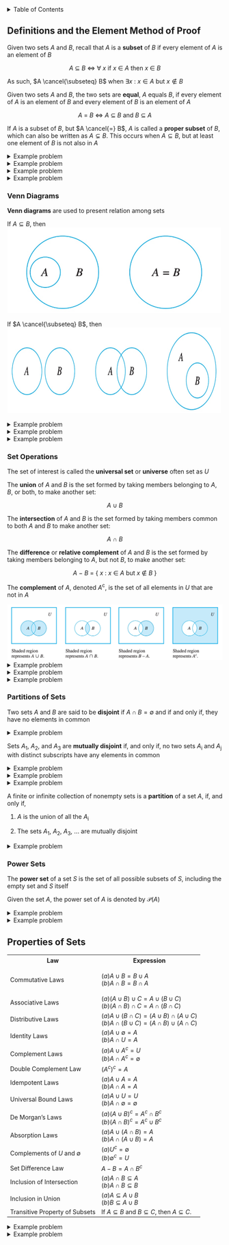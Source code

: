 <details>
<summary>Table of Contents</summary>
<ol>
  <li>
    <a href='#definitions-and-the-element-method-of-proof'>Definitions and the Element Method of Proof</a>
  </li>
  <li>
    <a href='#properties-of-sets'>Properties of Sets</a>
  </li>
</ol>
</details>

## Definitions and the Element Method of Proof
Given two sets $A$ and $B$, recall that $A$ is a <strong>subset</strong> of $B$ if every element of $A$ is an element of $B$

<div align="center">

$A$ $\subseteq$ $B$ $\iff$ $\forall$ $x$ if $x$ $\in$ $A$ then $x$ $\in$ $B$
</div>

As such, $A \cancel{\subseteq} B$ when $\exists x$ : $x \in A$ but $x \notin B$

Given two sets $A$ and $B$, the two sets are <strong>equal</strong>, $A$ equals $B$, if every element of $A$ is an element of $B$ and every element of $B$ is an element of $A$

<div align="center">

$A$ $=$ $B$ $\iff$ $A$ $\subseteq$ $B$ and $B$ $\subseteq$ $A$
</div>

If $A$ is a subset of $B$, but $A \cancel{=} B$, $A$ is called a <strong>proper subset</strong> of $B$, which can also be written as $A \subsetneq B$. This occurs when $A \subseteq B$, but at least one element of $B$ is not also in $A$

<details>
    <summary>Example problem</summary>

Let the universal set be $\mathbb{R}$, the set of all real numbers, and let $A = \{x \in \mathbb{R} | -3 \leq x \leq 0\}, B = \{x \in \mathbb{R} | -1 < x < 2\}, and C = \{x \in \mathbb{R} | 6 < x \leq 8\}$. Find each of the following:

<ol type="a">
  <li>

  $A \cup B$</li>
  <li>

  $A \cap B$</li>
  <li>

  $A$<sup>c</sup></li>
  <li>

  $A \cup C$</li>
  <li>

  $A \cap C$</li>
  <li>

  $B$<sup>c</sup></li>
  <li>

  $A$<sup>c</sup> $\cap B$<sup>c</sup></li>
  <li>

  $A$<sup>c</sup> $\cup B$<sup>c</sup></li>
  <li>

  $(A \cap B)$<sup>c</sup></li>
  <li>

  $(A \cup B)$<sup>c</sup></li>
</ol>
<ul>  
  <details>
    <summary>Solution</summary>

<ol type="a">
  <li>

  $A \cup B$ = $\{ x \in \mathbb{R} | -3 \leq x < 2\}$</li>
  <li>

  $A \cap B$ = $\{ x \in \mathbb{R} | -1 < x \leq 0\}$</li>
  <li>

  $A$<sup>c</sup> = $\{ x \in \mathbb{R} | x < 3$ or $x > 0$</li>
  <li>

  $A \cup C$ = $\{ x \in \mathbb{R} | -3 \leq x \leq 0$ or $6 < x \leq 8\}$</li>
  <li>

  $A \cap C$ = $\emptyset$</li>
  <li>

  $B$<sup>c</sup> = $\{ x \in \mathbb{R} | x \geq 2$ or $x \leq -1\}$</li>
  <li>

  $A$<sup>c</sup> $\cap B$<sup>c</sup> = $\{ x \in \mathbb{R} | x < -3$ or $x \geq 2\}$</li>
  <li>

  $A$<sup>c</sup> $\cup B$<sup>c</sup> = $\{ x \in \mathbb{R} | -1 \geq x$ or $x > 0\}$</li>
  <li>

  $(A \cap B)$<sup>c</sup> $\{ x \in \mathbb{R} | x \leq 1$ or $x > 0\}$</li>
  <li>

  $(A \cup B)$<sup>c</sup> $\{ x \in \mathbb{R} | -3 > x$ or $x \geq 2\}$</li>
</ol>
</details>
</ul>  
</details>

<details>
    <summary>Example problem</summary>

Let $S$ be the set of all strings of 0's and 1's of length 4, and let $A$ and $B$ be the following subsets of $S$

<div align="center">

$A = \{$ 1000, 1101, 0101, 1100 $\}$ and $B = \{$ 0110, 1001, 1100, 0011 $\}$
</div> 

Find each of the following:

<ol type="a">
  <li>

  $A \cap B$</li>
  <li>

  $A \cup B$</li>
  <li>

  $A - B$</li>
  <li>

  $B - A$</li>
</ol>
<ul>  
  <details>
    <summary>Solution</summary>

<ol type="a">
  <li>

  $A \cap B = \{$ 1100 $\}$</li>
  <li>

  $A \cup B = \{$ 1000, 1101, 0101, 1100, 0110, 1001, 0011 $\}$</li>
  <li>

  $A - B = \{$ 1000 1101, 0101 $\}$</li>
  <li>

  $B - A = \{$ 0110, 1001, 0011 $\}$</li>
</ol>
</details>
</ul>  
</details>

<details>
    <summary>Example problem</summary>

Let $A = \{a, b, c\}, B = \{b, c, d\}, C = \{b, c, e\}$

<ol type="a">
  <li>

  Find $A \cup (B \cap C), (A \cup B) \cap C,$ and $(A \cup B) \cap (A \cup C)$</li>
  <li>

  Find $A \cap (B \cup C), (A \cap B) \cup C,$ and $(A \cap B) \cup (A \cap C)$</li>
  <li>

  Find $(A - B) - C$ and $A - (B - C)$</li>
</ol>
<ul>  
  <details>
    <summary>Solution</summary>

<ol type="a">
  <li>

  $A \cup (B \cap C) = A \cup \{b, c\} = \{a, b, c\}$<br />
  $A \cup (B \cap C) = \{a, b, c, d\} \cap C = \{b, c\}$<br />
  $(A \cup B) \cap (A \cup C) = \{a, b, c, d\} \cup \{a, b, c, e\} = \{a, b, c\}$</li>
  <li>

  $A \cap (B \cup C) = A \cap \{b, c, d, e\} = \{b, c\}$<br />
  $(A \cap B) \cup C = \{b, c\} \cup C = \{b, c, e\}$<br />
  $(A \cap B) \cup (A \cap C) = \{b, c\} \cup \{b, c\} = \{b, c\}$</li>
  <li>

  $(A - B) - C = \{a\} - \{b, c, e\} = \{a\}$<br />
  $A - (B - C) = \{a, b, c\} - \{d\} = \{a, b, c\}$</li>
</ol>
</details>
</ul>  
</details>

<details>
    <summary>Example problem</summary>

Let $B$<sub>i</sub> $ = \{x \in \mathbb{R} | 0 \leq x \leq i\}$ for each integer $i = 1, 2, 3, 4$

<ol type="a">
  <li>

  Find $B$<sub>1</sub> $\cup B$<sub>2</sub> $\cup B$<sub>3</sub> $\cup B$<sub>4</sub></li>
  <li>

  Find $B$<sub>1</sub> $\cap B$<sub>2</sub> $\cap B$<sub>3</sub> $\cap B$<sub>4</sub></li>
  <li>

  Find $(A - B) - C$ and $A - (B - C)$</li>
</ol>
<ul>  
  <details>
    <summary>Solution</summary>

<ol type="a">
  <li>

  $A \cup (B \cap C) = A \cup \{b, c\} = \{a, b, c\}$<br />
  $A \cup (B \cap C) = \{a, b, c, d\} \cap C = \{b, c\}$<br />
  $(A \cup B) \cap (A \cup C) = \{a, b, c, d\} \cup \{a, b, c, e\} = \{a, b, c\}$</li>
  <li>

  $A \cap (B \cup C) = A \cap \{b, c, d, e\} = \{b, c\}$<br />
  $(A \cap B) \cup C = \{b, c\} \cup C = \{b, c, e\}$<br />
  $(A \cap B) \cup (A \cap C) = \{b, c\} \cup \{b, c\} = \{b, c\}$</li>
  <li>

  $(A - B) - C = \{a\} - \{b, c, e\} = \{a\}$<br />
  $A - (B - C) = \{a, b, c\} - \{d\} = \{a, b, c\}$</li>
</ol>
</details>
</ul>  
</details>

### Venn Diagrams
<strong>Venn diagrams</strong> are used to present relation among sets

If $A \subseteq B$, then
<img width=500px, height=200px, src="Images/Diagrams/Diagram 1.png" alt="Diagram 1">

If $A \cancel{\subseteq} B$, then
<img width=500px, height=200px, src="Images/Diagrams/Diagram 2.png" alt="Diagram 2">

<details>
    <summary>Example problem</summary>

$U = ${$a, b, c, d, e, f, g, h, i, j$}<br />
$C = ${$d, e, g, i$}<br />
$Y =${$b, c, d, g, h, i$}<br />
$Z =${$a, b, e, h, i$}<br />

where $U$ is the universal set containing $X$, $Y$, and $Z$<br />

Determine the elements of

<div align="center">

$($ $X$ $-$ $($ $Z$ $\land$ $Y$ $)$ $)$<sup>C</sup>
</div>
<ul>  
  <details>
    <summary>Solution</summary>

<img width=500px, height=200px, src="Images/Example Problems/Diagram 3A.png" alt="Diagram 3A">
</details>
</ul>  
</details>

<details>
    <summary>Example problem</summary>

Select two of the following sets that are disjoin:<br />
$A \vee B$<sup>C</sup><br />
$A$<sup>C</sup> $\vee B$<br />
$A \land B$<sup>C</sup><br />
$A$
</div>
<ul>  
  <details>
    <summary>Solution</summary>

<img width=500px, height=200px, src="Images/Example Problems/Diagram 4A.png" alt="Diagram 4A">
</details>
</ul>  
</details>

<details>
    <summary>Example problem</summary>

Use a Venn diagram which regions correspond to the sets $C \land (B \vee A)$ and $B \vee (C \land A)$
</div>
<ul>  
  <details>
    <summary>Solution</summary>

<img width=500px, height=200px, src="Images/Example Problems/Diagram 5A.png" alt="Diagram 5A">
</details>
</ul>  
</details>

### Set Operations
The set of interest is called the <strong>universal set</strong> or <strong>universe</strong> often set as $U$

The <strong>union</strong> of $A$ and $B$ is the set formed by taking members belonging to $A$, $B$, or both, to make another set:

<div align="center">

$A$ $\cup$ $B$
</div>

The <strong>intersection</strong> of $A$ and $B$ is the set formed by taking members common to both $A$ and $B$ to make another set:

<div align="center">

$A$ $\cap$ $B$
</div>

The <strong>difference</strong> or <strong>relative complement</strong> of $A$ and $B$ is the set formed by taking members belonging to $A$, but not $B$, to make another set:

<div align="center">

$A$ $-$ $B$ = { $x$ : $x$ $\in$ $A$ but $x$ $\notin$ $B$ }
</div>

The <strong>complement</strong> of $A$, denoted $A$<sup>c</sup>, is the set of all elements in $U$ that are not in $A$

<img src="Images/Diagrams/Diagram 3.png" alt="Diagram 3">

<details>
    <summary>Example problem</summary>

Let $U = \{1, 2, 3, 4, 5, 6, 7\}$ be the universal set containing $A = \{1, 3, 5, 7\}$ and $B = \{4, 5, 6, 7\}$. Then find

<ol type="a">
  <li>

  $A \cup B$</li>
  <li>

  $A \cap B$</li>
  <li>

  $A - B$</li>
  <li>

  $B - A$</li>
  <li>

  $A$<sup>c</sup></li>
  <li>

  $B$<sup>c</sup></li>
  <li>

  $(A \cup B)$<sup>c</sup></li>
  <li>

  $(A \cap B)$<sup>c</sup></li>
  <li>

  $A$<sup>c</sup> $\cap B$<sup>c</sup></li>
  <li>

  $A$<sup>c</sup> $\cup B$<sup>c</sup></li>
</ol>
<ul>  
  <details>
    <summary>Solution</summary>

<img src="Images/Example Problems/Problem 1A.png" alt="Problem 1A">
</details>
</ul>  
</details>

<details>
    <summary>Example problem</summary>

Let $A = \{1, 3, 5, 7, 9\}$, $B = \{3, 6, 9\}$, and $C = \{2, 4, 6, 8\}$. Find each of the following

<ol type="a">
  <li>

  $A \cup B$</li>
  <li>

  $A \cap B$</li>
  <li>

  $A \cup C$</li>
  <li>

  $A \cap C$</li>
  <li>

  $A - B$</li>
  <li>

  $B - A$</li>
  <li>

  $B \cup C$</li>
  <li>

  $B \cap C$</li>
</ol>
<ul>  
  <details>
    <summary>Solution</summary>

<img src="Images/Example Problems/Problem 2A.png" alt="Problem 2A">
</details>
</ul>  
</details>

<details>
    <summary>Example problem</summary>

Select all statements below which are generally true for sets $A$, $B$, and $C$:<br />
<ul>
  <li>
  
  If $A \subset B$ and $B \land C = \empty$ then $C \land A = \empty$</li>
  <li>

  $(C \vee A)$<sup>C</sup> $- B = (A \vee B \vee C)<sup>C</sup></li>
  <li>

  If $A$<sup>C</sup> $\subset B$<sup>C</sup> then $B \subset A$</li>
  <li>  

  <li>

  $A - C = (A - B) \vee (B - C)$</li>
<ul>  
  <details>
    <summary>Solution</summary>

<img src="Images/Example Problems/Problem 6A.png" alt="Problem 6A">
</details>
</ul>  
</details>

### Partitions of Sets
Two sets $A$ and $B$ are said to be <strong>disjoint</strong> if $A \cap B = \emptyset$ and if and only if, they have no elements in common

<details>
    <summary>Example problem</summary>

Express the complement of (-3, 9) $\land$ [-5, 4]
<ul>  
  <details>
    <summary>Solution</summary>

<img src="Images/Example Problems/Problem 7A.png" alt="Problem 7A">
</details>
</ul>  
</details>

Sets $A$<sub>1</sub>, $A$<sub>2</sub>, and $A$<sub>3</sub> are <strong>mutually disjoint</strong> if, and only if, no two sets $A$<sub>i</sub> and $A$<sub>j</sub> with distinct subscripts have any elements in common

<details>
    <summary>Example problem</summary>

Let $B$<sub>i</sub> $ = \{x \in \mathbb{R} | 0 \leq x \leq i\}$ for each integer $i = 1, 2, 3, 4$

<ol type="a">
  <li>

  Find $B$<sub>1</sub> $ \cup B$<sub>2</sub> $ \cup B$<sub>3</sub> $\cup B$<sub>4</sub></li>
  <li>

  Find $B$<sub>1</sub> $\cap B$<sub>2</sub> $\cap B$<sub>3</sub> $\cap B$<sub>4</sub></li>
</ol>
<ul>  
  <details>
    <summary>Solution</summary>

<ol type="a">
  <li>

  $B$<sub>1</sub> $ \cup B$<sub>2</sub> $ \cup B$<sub>3</sub> $\cup B$<sub>4</sub> $ = [0, 4]$</li>
  <li>

  $B$<sub>1</sub> $\cap B$<sub>2</sub> $\cap B$<sub>3</sub> $\cap B$<sub>4</sub> $ = [0, 1]$</li>
</ol>
None of the sets are disjoint because each set contains the real numbers ranging from [0, 1]
</details>
</ul>  
</details>

<details>
    <summary>Example problem</summary>

Let $V$<sub>i</sub> $ = \{x \in \mathbb{R} | -1 / i \leq x \leq 1/i\} = [-1/i, 1/i]$ for each positive integer $i$. Find each of the following:

<ol type="a">
  <li>

  $\bigcup_{i=1}^{4} V_i =$</li>
  <li>

  $\bigcap_{i=1}^{4} V_i =$</li>
  <li>

  Are $V$<sub>1</sub>, $V$<sub>2</sub>, $V$<sub>3</sub>, ... mutually disjoint?</li>
  <li>

  $\bigcup_{i=1}^{n} V_i = \\$</li>
  <li>

  $\bigcap_{i=1}^{n} V_i = \\$</li>
  <li>

  $\bigcup_{i=1}^{\infty} V_i = \\$</li>
  <li>

  $\bigcap_{i=1}^{\infty} V_i =$</li>
</ol>
<ul>  
  <details>
    <summary>Solution</summary>

<ol type="a">
  <li>

  $\bigcup_{i=1}^{4} V_i = [-1, 1]$</li>
  <li>

  $\bigcap_{i=1}^{4} V_i = [-1/4, 1/4]$</li>
  <li>The sets are not mutually disjoint because no two of the sets are disjoint</li>
  <li>

  $\bigcup_{i=1}^{n} V_i = [-1, 1]$</li>
  <li>

  $\bigcap_{i=1}^{n} V_i = [-1/n, 1/n]$</li>
  <li>

  $\bigcup_{i=1}^{\infty} V_i = [-1, 1]$</li>
  <li>

  $\bigcap_{i=1}^{\infty} V_i = (0)$</li>
</ol>
</details>
</ul>  
</details>

<details>
    <summary>Example problem</summary>

Let $V$<sub>i</sub> $ = \{x \in \mathbb{R} | 1 \leq x \leq 1 + 1/i\} = [1, 1 + 1/i]$ for each positive integer $i$. Find each of the following:

<ol type="a">
  <li>

  $\bigcup_{i=1}^{7} R_i =$</li>
  <li>

  $\bigcap_{i=1}^{4} R_i =$</li>
  <li>

  Are $R$<sub>1</sub>, $R$<sub>2</sub>, $R$<sub>3</sub>, ... mutually disjoint?</li>
  <li>

  $\bigcup_{i=1}^{n} R_i = \\$</li>
  <li>

  $\bigcap_{i=1}^{n} R_i = \\$</li>
  <li>

  $\bigcup_{i=1}^{\infty} R_i = \\$</li>
  <li>

  $\bigcap_{i=1}^{\infty} R_i =$</li>
</ol>
<ul>  
  <details>
    <summary>Solution</summary>

<ol type="a">
  <li>

  $\bigcup_{i=1}^{4} V_i = [-1, 1] = [1, 2]$</li>
  <li>

  $\bigcap_{i=1}^{4} V_i = [-1/4, 1/4] = [1, 8/7]$</li>
  <li>The sets are not mutually disjoint because no two of the sets are disjoint</li>
  <li>

  $\bigcup_{i=1}^{n} V_i = [1, 2]$</li>
  <li>

  $\bigcap_{i=1}^{n} V_i = [1, 1 + 1/n]$</li>
  <li>

  $\bigcup_{i=1}^{\infty} V_i = [-1, 2]$</li>
  <li>

  $\bigcap_{i=1}^{\infty} V_i = [1, 1]$</li>
</ol>
</details>
</ul>  
</details>

A finite or infinite collection of nonempty sets is a <strong>partition</strong> of a set $A$, if, and only if,
<ol>
  <li>

  $A$ is the union of all the $A$<sub>i</sub></li>
  <li>
  
  The sets $A$<sub>1</sub>, $A$<sub>2</sub>, $A$<sub>3</sub>, ... are mutually disjoint</li>
</ol>  

<details>
    <summary>Example problem</summary>
<ol type="a">
  <li>

  Is $\{\{a, d, e\}, \{b, c\}, \{d, f\}\}$ a partition of $\{a, b, c, d, e, f\}$</li>
  <li>

  Is $\{\{w, x, v\}, \{u y q\}, \{p, z\}\}$ a partition of $\{p, q, u, v, w, x, y, z\}$</li>
  <li>

  Is $\{\{5, 4\}, \{7, 2\}, \{1, 3, 4\}, \{6, 8\}\}$ a partition of $\{\{1, 2, 3, 4, 5, 6, 7, 8\}\}$</li>
  <li>
  
  Is $\{\{3, 7, 8\}, \{2, 9\}, \{1, 4, 5\}\}$ a partition of $\{1, 2, 3, 4, 5, 6, 7, 8, 9\}$</li>
  <li>

  is $\{\{1, 5\}, \{4, 7\}, \{2, 8, 6, 3\}\}$ a partition of $\{1, 2, 3, 4, 5, 6, 7, 8\}$</li>
  <li>

  $\bigcup_{i=1}^{\infty} R_i = \\$</li>
  <li>

  $\bigcap_{i=1}^{\infty} R_i =$</li>
</ol>
<ul>  
  <details>
    <summary>Solution</summary>

<ol type="a">
  <li>It is not a partition because the sets are not mutually disjoint</li>
  <li>Yes it is partition</li>
  <li>The sets are not mutually disjoint because no two of the sets are disjoint</li>
  <li>It is not a partition because the sets are not mutually disjoint</li>
  <li>It is not a partition because the element 6 is not a member of any of the other sets</li>
  <li>Yes</li>
</ol>
</details>
</ul>  
</details>

### Power Sets
The <strong>power set</strong> of a set $S$ is the set of all possible subsets of $S$, including the empty set and $S$ itself

Given the set $A$, the power set of $A$ is denoted by $\mathcal{P}(A)$

<details>
    <summary>Example problem</summary>

Let $X = \{a, b, c\}$. Define a relation $J$ on $\mathcal{P}(X)$ as follows:<br /><br />
For all sets $A$ and $B$ in $\mathcal{P}(X)$,<br />$A J B \iff A \cap B \cancel{=} \emptyset$

<ol type="a">
  <li>
  
  Is $\{a\} J \{c\}$</li>
  <li>
  
  Is $\{a, b\} J \{b, c\}$</li>
  <li>
  
  Is $\{a, b\} J \{a, b, c\}$</li>
</ol>  
<ul>  
  <details>
    <summary>Solution</summary>

<ol type="a">
  <li>No</li>
  <li>Yes</li>
  <li>Yes</li> 
</ol>
</details>
</ul>  
</details>

<details>
    <summary>Example problem</summary>

For the relations below on the given sets, indicate which property or properties that each has on the given sets. Note that for a set $X$, $\mathcal{P}(X)$ denotes the power set of $X$

<ol type="a">
  <li>

  The relation $R$ on $\mathbb{R}$ where $x R Y$ when $X$<sup>2</sup> = $y$<sup>2</sup></li>
  <li>

  
<ul>  
  <details>
    <summary>Solution</summary>


</details>
</ul>  
</details>

## Properties of Sets
<body>
    <table>
        <tr>
            <th>Law</th>
            <th>Expression</th>
        </tr>
        <tr>
            <td>Commutative Laws</td>
            <td>

$(a) A \cup B = B \cup A$<br />
$(b) A \cap B = B \cap A$
            </td>
        </tr>
        <tr>
            <td>Associative Laws</td>
            <td>
                $(a) (A \cup B) \cup C = A \cup (B \cup C)$ <br>
                $(b) (A \cap B) \cap C = A \cap (B \cap C)$
            </td>
        </tr>
        <tr>
            <td>Distributive Laws</td>
            <td>
                $(a) A \cup (B \cap C) = (A \cup B) \cap (A \cup C)$<br>
                $(b) A \cap (B \cup C) = (A \cap B) \cup (A \cap C)$
            </td>
        </tr>
        <tr>
            <td>Identity Laws</td>
            <td>
                $(a) A \cup \emptyset = A$<br>
                $(b) A \cap U = A$
            </td>
        </tr>
        <tr>
            <td>Complement Laws</td>
            <td>
                $(a) A \cup A^c = U$<br>
                $(b) A \cap A^c = \emptyset$
            </td>
        </tr>
        <tr>
            <td>Double Complement Law</td>
            <td>$(A^c)^c = A$</td>
        </tr>
        <tr>
            <td>Idempotent Laws</td>
            <td>
                $(a) A \cup A = A$<br>
                $(b) A \cap A = A$
            </td>
        </tr>
        <tr>
            <td>Universal Bound Laws</td>
            <td>
                $(a) A \cup U = U$<br>
                $(b) A \cap \emptyset = \emptyset$
            </td>
        </tr>
        <tr>
            <td>De Morgan’s Laws</td>
            <td>
                $(a) (A \cup B)^c = A^c \cap B^c$ <br>
                $(b) (A \cap B)^c = A^c \cup B^c$
            </td>
        </tr>
        <tr>
            <td>Absorption Laws</td>
            <td>
                $(a) A \cup (A \cap B) = A$<br>
                $(b) A \cap (A \cup B) = A$
            </td>
        </tr>
        <tr>
            <td>Complements of $U$ and $\emptyset$</td>
            <td>
                $(a) U^c = \emptyset$<br>
                $(b) \emptyset^c = U$
            </td>
        </tr>
        <tr>
            <td>Set Difference Law</td>
            <td>$A - B = A \cap B^c$</td>
        </tr>
        <tr>
            <td>Inclusion of Intersection</td>
            <td>
                $(a) A \cap B \subseteq A$<br>
                $(b) A \cap B \subseteq B$
            </td>
        </tr>
        <tr>
            <td>Inclusion in Union</td>
            <td>
                $(a) A \subseteq A \cup B$<br>
                $(b) B \subseteq A \cup B$
            </td>
        </tr>
        <tr>
            <td>Transitive Property of Subsets</td>
            <td>If $A \subseteq B$ and $B \subseteq C$, then $A \subseteq C$.</td>
        </tr>
    </table>
</body>

<details>
    <summary>Example problem</summary>

Prove that $(A - B) \cap (C - B) \subseteq (A \cap C) - B$
<ul>  
  <details>
    <summary>Solution</summary>

$x \in A - B$ and $x \in C - B \quad$ By definition of intersection<br />
$(A \cap B^c) \cap (C \cap B^c) \quad$ By Set Difference Law<br />
Thus, $x \in A \cap C$ and $x \notin B$ by 
</details>
</ul>  
</details>

<details>
    <summary>Example problem</summary>

Prove that $(A \cap C) - B \subseteq (A - B) \cap (C - B)$
<ul>  
  <details>
    <summary>Solution</summary>

$x \in A \cap C$ and $x \notin B$ By definition of set difference<br />
Thus, bu definition of intersection, $x \in A$ and $x \in C$, and, in addition, $x \notin B$<br />
Hence, both $x \in A$ and $x \in B$ and also $x \in C$ and $x \notin B$<br />
So by definition of set difference, $x \in A - B$ and $x \in C - B$<br />
By definition of intersection, $x \in (A - B) \cap (C - B) \quad$<br />
Hence, $(A \cap C) - B \subseteq (A - B) \cap (C - B) \quad$ by definition of subset</details>
</ul>  
</details>
